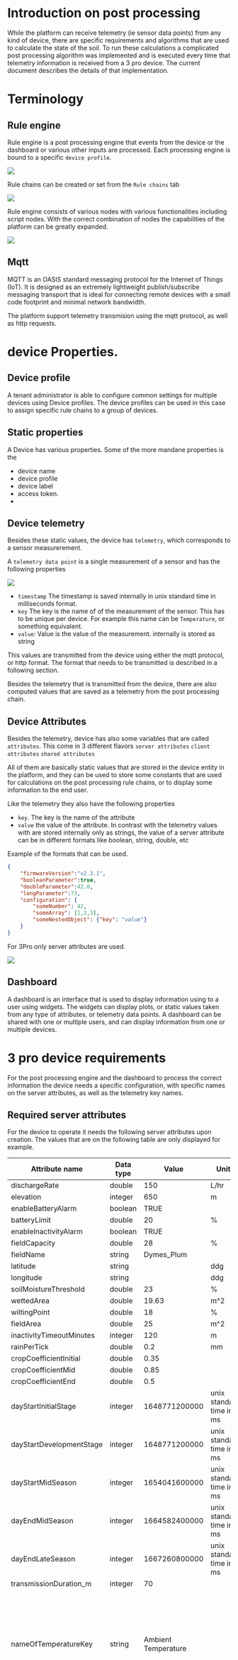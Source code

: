 <script type="text/javascript" 
  src="http://cdn.mathjax.org/mathjax/latest/MathJax.js?config=TeX-AMS-MML_HTMLorMML">
</script>
<script type="text/x-mathjax-config">
  MathJax.Hub.Config({ tex2jax: {inlineMath: [['$', '$']]}, messageStyle: "none" });
</script>

# Introduction on post processing

While the platform can receive telemetry (ie sensor data points) from any kind of device, there are specific requirements and algorithms that are used to calculate the state of the soil. 
To run these calculations a complicated post processing algorithm was implemented and is executed every time that telemetry information is received from a 3 pro device. 
The current document describes the details of that implementation. 

# Terminology

## Rule engine

Rule engine is a post processing engine that events from the device or the dashboard or various other inputs are processed. 
Each processing engine is bound to a specific `device profile`. 

![](Documentation/images/2022-07-26-16-25-11.png)

Rule chains can be created or set from the `Rule chains` tab

![](Documentation/images/2022-07-26-16-26-34.png)

Rule engine consists of various nodes with various functionalities including script nodes. 
With the correct combination of nodes the capabilities of the platform can be greatly expanded. 

![](Documentation/images/2022-07-26-16-43-15.png)

## Mqtt

MQTT is an OASIS standard messaging protocol for the Internet of Things (IoT). It is designed as an extremely lightweight publish/subscribe messaging transport that is ideal for connecting remote devices with a small code footprint and minimal network bandwidth. 

The platform support telemetry transmision using the mqtt protocol, as well as http requests. 



# device Properties. 

## Device profile

A tenant administrator is able to configure common settings for multiple devices using Device profiles. The device profiles can be used in this case to assign specific rule chains to a group of devices. 

## Static properties

A Device has various properties. 
Some of the more mandane properties is the 
* device name
* device profile
* device label
* access token.
* 
## Device telemetry 
Besides these static values, the device has `telemetry`, which corresponds to a sensor measurerement. 

A `telemetry data point` is a single measurement of a sensor and has the following properties

![](Documentation/images/2022-07-26-16-52-37.png)

* `timestamp` The timestamp is saved internally in unix standard time in milliseconds format. 
* `key` The key is the name of of the measurement of the sensor. This has to be unique per device. For example this name can be `Temperature`, or something equivalent. 
* `value`: Value is the value of the measurement. internally is stored as string

This values are transmitted from the device using either the mqtt protocol, or http format. The format that needs to be transmitted is described in a following section. 

Besides the telemetry that is transmitted from the device, there are also computed values that are saved as a telemetry from the post processing chain. 

## Device Attributes

Besides the telemetry, device has also some variables that are called `attributes`. 
This come in 3 different flavors
`server attributes`
`client attributes`
`shared attributes`


All of them are basically static values that are stored in the device entity in the platform, and they can be used to store some constants that are used for calculations on the post processing rule chains, or to display some information to the end user. 

Like the telemetry they also have the following properties
* `key`. The key is the name of the attribute
* `value` the value of the attribute. In contrast with the telemetry values with are stored internally only as strings, the value of a server attribute can be in different formats like boolean, string, double, etc

Example of the formats that can be used. 

```json
{
    "firmwareVersion":"v2.3.1", 
    "booleanParameter":true, 
    "doubleParameter":42.0, 
    "longParameter":73, 
    "configuration": {
        "someNumber": 42,
        "someArray": [1,2,3],
        "someNestedObject": {"key": "value"}
    }
}
```

For 3Pro only server attributes are used. 

![](Documentation/images/2022-07-26-16-58-17.png)


## Dashboard

A dashboard is an interface that is used to display information using to a user using widgets. The widgets can display plots, or static values taken from any type of attributes, or telemetry data points. 
A dashboard can be shared with one or multiple users, and can display information from one or multiple devices. 

# 3 pro device requirements

For the post processing engine and the dashboard to process the correct information the device needs a specific configuration, with specific names on the server attributes, as well as the telemetry key names. 

## Required server attributes

For the device to operate it needs the following server attributes upon creation. The values that are on the following table are only displayed for example. 


| Attribute   name         	| Data type 	| Value               	| Units                    	| Description                                                                                                              	|
|--------------------------	|-----------	|---------------------	|--------------------------	|--------------------------------------------------------------------------------------------------------------------------	|
|       dischargeRate      	|   double  	|         150         	|           L/hr           	|                                                                                                                          	|
|         elevation        	|  integer  	|         650         	|             m            	|                                                                                                                          	|
|    enableBatteryAlarm    	|  boolean  	|         TRUE        	|                          	|                                                                                                                          	|
|       batteryLimit       	|   double  	|          20         	|             %            	|                                                                                                                          	|
|   enableInactivityAlarm  	|  boolean  	|         TRUE        	|                          	|                                                                                                                          	|
|       fieldCapacity      	|   double  	|          28         	|             %            	|                                                                                                                          	|
|         fieldName        	|   string  	|      Dymes_Plum     	|                          	|                                                                                                                          	|
|         latitude         	|   string  	|                     	|            ddg           	|                                                                                                                          	|
|         longitude        	|   string  	|                     	|            ddg           	|                                                                                                                          	|
|   soilMoistureThreshold  	|   double  	|          23         	|             %            	|                                                                                                                          	|
|        wettedArea        	|   double  	|        19.63        	|            m^2           	|                                                                                                                          	|
|       wiltingPoint       	|   double  	|          18         	|             %            	|                                                                                                                          	|
|         fieldArea        	|   double  	|          25         	|            m^2           	|                                                                                                                          	|
| inactivityTimeoutMinutes 	|  integer  	|         120         	|             m            	|                                                                                                                          	|
|        rainPerTick       	|   double  	|         0.2         	|            mm            	|                                                                                                                          	|
|  cropCoefficientInitial  	|   double  	|         0.35        	|                          	|                                                                                                                          	|
|    cropCoefficientMid    	|   double  	|         0.85        	|                          	|                                                                                                                          	|
|    cropCoefficientEnd    	|   double  	|         0.5         	|                          	|                                                                                                                          	|
|   dayStartInitialStage   	|  integer  	|    1648771200000    	| unix standard time in ms 	|                                                                                                                          	|
| dayStartDevelopmentStage 	|  integer  	|    1648771200000    	| unix standard time in ms 	|                                                                                                                          	|
|     dayStartMidSeason    	|  integer  	|    1654041600000    	| unix standard time in ms 	|                                                                                                                          	|
|      dayEndMidSeason     	|  integer  	|    1664582400000    	| unix standard time in ms 	|                                                                                                                          	|
|     dayEndLateSeason     	|  integer  	|    1667260800000    	| unix standard time in ms 	|                                                                                                                          	|
|  transmissionDuration_m  	|  integer  	|          70         	|                          	|                                                                                                                          	|
|   nameOfTemperatureKey   	|   string  	| Ambient Temperature 	|                          	| This represents the name of the temperature key  that will be used on the calculation of the min  and max temperatures.  	|
| fieldConfiguration       	| JSON      	|                     	|                          	| A data structure that stores the name of the soil  moisture keys that will be used on the calculation  of the averages   	|


## Description of server attributes. 
* `dischargeRate`: Discharge of the irrigation supply system (one or more drippers or sprinklers) over the specified field area in L/h
* `elevation`: The elevation of the of the location of the device. Right now it is not used in any calculation. 
* `enableBatteryAlarm`: Boolean values that controls if the creation of alarms for low battery on the device will be active. 
* `batteryLimit`: The value that will act as a limit to trigger the `batteryAlarm`
* `enableInactivityAlarm`: Boolean value that control the creation of alarm for device inactivity. If `true` inactivity alarm will be triggered when the device doesn`t send any information in a time period larger than `inactivityTimeoutMinutes`
* `fieldCapacity`: Volumetric soil water content after 24-48 hour drainage of saturated soil (cm3_water/cm3_soil), expressed as percentage, e.g., 24
* `fieldName`: name of the field
* `latitude`: The latitude of the device location in decimal degrees(ddg)
* `longitude`: The longitude of the device location in decimal degrees(ddg)
* `soilMoistureThreshold`: The threshold that will be used to display warning message on the soil moisture. 
* `wettedArea`: The area wetted by the irrigation system (m2). This area should be smaller than the field area, unless the whole field is flooded. 
* `wiltingPoint`: ASK ADRIANA
* `fieldArea`: This is the field area (m2) used for the irrigation system discharge. It could be the area of the full field, of a terrace, or of a single tree. 
* `inactivityTimeoutMinutes`: is used with conjuction with `enableInactivityAlarm` to trigger an alarm. 
* `rainPerTick`: in case a device has water tipping bucket, this is used to calculate the actual value of the rain. 
* `cropCoefficientInitial`: Crop coefficient at the start of green up (trees) or between planting and 10% field cover (field crops). The crop coefficients are used for checking the irrigation water needs. 
* `cropCoefficientMid`: Crop coefficient for the full maturity stage, starting from near full canopy cover till the aging of the leafs (drying, yellowing).  
* `cropCoefficientEnd`: Crop coefficient at the end of the growing season when transpiration stops, such as leaf drop (trees) or harvest (field crops).
* `dayStartInitialStage`: For field crops from planting to 10% field cover, can be skipped for trees, so date is same as start development stage
* `dayStartDevelopmentStage`: For field crops at 10% cover, for trees at leaf out
* `dayStartMidSeason`:  Start of effective full cover (70-80%) or heading/flowering for field crops
* `dayEndMidSeason`: Start of crop maturity or leaf drying/coloring
* `dayEndLateSeason`: For field crops at harvest, for trees start of leaf drop, end of irrigation season
* `transmissionDuration_m`: the logger trasmits telemetry in a predetermined period. This value is used to determine that sensors have transmitted at that predetermined period. This is not related to the inactivity alarm, because the logger maybe active, with some of the critical sensors being faulty. 
* `nameOfTemperatureKey`: the name of the telemetry key that is used to calculate the min, max, and mean temperatures. 
* `fieldConfiguration` field configuration is a JSON structure that holds information about which telemetry keys are used for the calculation of the soil moisture properties. This is used because for the calculation, each sensor needs additional information that needs to be configured and to be used on the calculation, like the sensor depth. that way the sensor names can be used as variables. 

```json
{
    "fieldConfiguration": {
        "groupsArray": [
            {
                "Crop1": {
                    "species": "Dubium",
                    "irrigation": "100%",
                    "sensorArray": [
                        {
                            "name": "",
                            "meas": "Soil Vol Water Content 01",
                            "soil_thickness": "0.225",
                            "weight": "0.5"
                        },
                        {
                            "name": "",
                            "meas": "Soil Vol Water Content 02",
                            "soil_thickness": "0.20",
                            "weight": "0.5"
                        },
                        {
                            "name": "",
                            "meas": "Soil Vol Water Content 03",
                            "soil_thickness": "0.175",
                            "weight": "0.5"
                        },
                        {
                            "name": "",
                            "meas": "Soil Vol Water Content 04",
                            "soil_thickness": "0.25",
                            "weight": "0.5"
                        },
                        {
                            "name": "",
                            "meas": "Soil Vol Water Content 05",
                            "soil_thickness": "0.20",
                            "weight": "0.5"
                        },
                        {
                            "name": "",
                            "meas": "Soil Vol Water Content 06",
                            "soil_thickness": "0.175",
                            "weight": "0.5"
                        }
                    ]
                }
            }
        ]
    }
}
```
  

while the keys can be generated manually via the device page, the easiest way to add them, is to use a REST request with the following format. 

The displayed values are only used for example. 

```json
{
    "cropCoefficient": 0.5,
    "dischargeRate": 150.0,
    "elevation": 650,
    "enableBatteryAlarm": true,
    "batteryLimit": 20.0,
    "enableInactivityAlarm": true,
    "fieldCapacity": 28.0,
    "fieldName": "Dymes_Plum",
    "latitude": 34.911804,
    "longitude": 32.987321,
    "soilMoistureThreshold": 23.0,
    "wettedArea": 19.63,
    "wiltingPoint": 18.0,
    "fieldArea": 25.0,
    "inactivityTimeoutMinutes": 120,
    "rainPerTick":0.2,
    "cropCoefficientInitial":0.35,
    "cropCoefficientMid":0.85,
    "cropCoefficientEnd":0.5,
    "dayStartInitialStage": 1648771200000,
    "dayStartDevelopmentStage": 1648771200000,
    "dayStartMidSeason": 1654041600000,
    "dayEndMidSeason": 1664582400000,
    "dayEndLateSeason": 1667260800000,
    "transmissionDuration": 70,
    "nameOfTemperatureKey": "Ambient Temperature",
    "fieldConfiguration": {
        "groupsArray": [
            {
                "Crop1": {
                    "species": "Dubium",
                    "irrigation": "100%",
                    "sensorArray": [
                        {
                            "name": "",
                            "meas": "Soil Vol Water Content 01",
                            "soil_thickness": "0.225",
                            "weight": "0.5"
                        },
                        {
                            "name": "",
                            "meas": "Soil Vol Water Content 02",
                            "soil_thickness": "0.20",
                            "weight": "0.5"
                        },
                        {
                            "name": "",
                            "meas": "Soil Vol Water Content 03",
                            "soil_thickness": "0.175",
                            "weight": "0.5"
                        },
                        {
                            "name": "",
                            "meas": "Soil Vol Water Content 04",
                            "soil_thickness": "0.25",
                            "weight": "0.5"
                        },
                        {
                            "name": "",
                            "meas": "Soil Vol Water Content 05",
                            "soil_thickness": "0.20",
                            "weight": "0.5"
                        },
                        {
                            "name": "",
                            "meas": "Soil Vol Water Content 06",
                            "soil_thickness": "0.175",
                            "weight": "0.5"
                        }
                    ]
                }
            }
        ]
    }
}
```
## Auto generated server attributes and telemetry. 

Besides the attributes referenced above, during operation the rule chain will generate a series of additional server attributes, as well as a series of telemetry 

These keys are the following. 

* `wettedAreaFraction`: Calculated from $\frac{ wettedArea}{fieldArea}$
* `dayStartInitialStage_JDN`. Internal conversion from the dates that the user inputs to Day of the year format. 
* `dayStartDevelopmentStage_JDN`
* `dayStartMidSeason_JDN`
* `dayEndMidSeason_JDN`
* `dayEndLateSeason_JDN`
* `rootDepthSum_m`: The root depth summary. Calculated by the sensor information on the `fieldConfiguration`
* `latitude_rad`: Internal converted variable of the `latitude ddg`
* `solarDeclination_rad`: solar declination angle for the current day in rad
* `sunsetHourNumber_rad`: Hour Angle at Sunset in rad
* `extraterrestrialRadiation_MJm2day`: the radiation produced from the sun  at the top of the atmosphere in units $MJ m^{-2} day^{-1}$
* `memory`: internal value that is used to find the min and max temperature
* `julianDayNumber`: the current day of the year
* `lastSoilMoistureAverageTimestamp`: the timestamp in unix standard time milliseconds of the last time that the averaging of the soil moisture sensor is performed. The reason that this variable is needed is because in some loggers the data are transmitted one at a time. 
* `averageSoilMoistureAtPreviousDayChange`: variable that keeps the average soil moisture at the time of change of the previous day. This is used for various calculations in conjuction with the current value. 


### Configuring device

* TODO

## Telemetry Transmission formats

While thingsboard supports various transmission formats, with or without timestamps, because of the post processing which expects data in a specific format, only 3 formats are available to used. 

### Format A. 
Format 1 requires all the telemetry data to be packaged on a same json. The following example uses only 2 telemetry keys 'temperature' and 'humidity', but up to 200 telemetry keys can be used at the same time. 

Since the timestamp is not included on the package, the message will receive the timestamp from time that the server has. 

```JSON
{
    "temperature": 42.2, 
    "humidity": 70,
}
 ```

 ### Format B. 

same as format A, but in this case the timestamp is included on the message from the logger. 

```JSON
{
    "ts": 1527863043000,
    "values": {
        "temperature": 42.2,
        "humidity": 70
    }
}
```

### Format C

In situations where the logger cannot transmit all telemetry values at the same time,  
A series of telemetry messages can be transmitted as far as they have **the same timestamp**. The timestamp must be the same or else the rule chain will not be able to recognize that the soil moisture telemetry values belong in same group and thus, can be averaged together

```JSON
{
    "ts": 1527863043000,
    "values": {
        "humidity": 70
    }
}
```

```JSON
{
    "ts": 1527863043000,
    "values": {
        "temperature": 42.2,
    }
}
```


### Transmission example

Transmission example using Mqtt using format A, using `mosquitto` application
```bash
mosquitto_pub -d -q 1 -h "3PRO_URL" -p 8883 -t "v1/devices/me/telemetry" -u "DEVICE_ACCESS_TOKEN" -m "{"temperature":"40.21","latitude":"35.110492","longitude":"33.342518"}" --cafile "/mnt/c/1/STAR_sigintsolutions_com/AAACertificateServices.crt"
```

This will transmit telemetry data points for 'temperature', 'latitude', 'longitude'


## Setting the device to use the rule chain. 

TODO

# Mathematical calculations / Theory

## Constants
To perform the calculation there are some specific information that are known for the field. 

These are:

* `Latitude` as Location of station, in decimal degrees
* `Longitude` as Location of station, in decimal degrees
* `Field_capacity` Field capacity of soil
* `Wilting point` Wilting point of soil
* `Soil moisture threshold`: Soil moisture below which crop becomes stressed, should be displayed in graphs
* `Discharge rate`: Irrigation discharge rate over field area (1 tree or multiple trees)
* `Field area` Field area (Dymes: full terrace)
* `Wetted area`: Field area wetted by irrigation
* `Crop coefficient for initial stage`: Kc1
* `Crop coefficient for mid season`: Kc2
* `Crop coefficient at end season`: Kc3
* `Start initial stage` For field crops from planting to 10% field cover, can be skipped for trees, so date is same as start development stage     
* `Start development stage`: For field crops at 10% cover, for trees at leaf out
* `Start mid season`: Start of effective full cover (70-80%) or heading/flowering for field crops represented as day of the year number
* `End mid season`: Start of crop maturity or leaf drying/coloring, represented as day of the year number
* `End late season`: For field crops at harvest, for trees start of leaf drop, end of irrigation season. represented as day of the year number

There is also the series of sensors that are installed on the field. 
Each sensor has the following additional properties
* `Soil Thickness in m`, which represents the thickness of the soil layer that represents the sensor measurement (cm) 
* `Sensor weight (0 - 1)`

for example, on a field with 3 sensors on 3 different depths we would have the following properties

"name": "Sensor 1",
"soil_thickness": "0.225",
"weight": "0.5"

"name": "Sensor 2",
"soil_thickness": "0.20",
"weight": "0.5"

"name": "Sensor 3",
"soil_thickness": "0.20",
"weight": "0.5"

## Calculations

* **Latitude** is converted from decimal degrees to rad

$$ latitude_{rad} = \frac{\pi}{180} * latitude $$

* **Root zone depth** `RootDepth` is calculated by the summation of all the sensor properties
  
$$ RootDepth = \sum_{i = 1}^n (ST_i * W_i) $$

where:
  
  ST is the Soil thickness 

  W is the weight of the sensor.

* **Minimum temperature** `MinTemp` and **Maximum temperature** `MaxTemp` is the temperature minimum and maximum respectively in the field in 24 hours period

* **Mean Temperature** `TemperatureMean` is calculated as:

* Wetted Area Fraction `WettedAreaFraction` is calculated as 
  $$ WettedAreaFraction=\frac{WettedArea}{FieldArea} $$


* **Soil Moisture Average** `SoilMoistureAverage` is calculated using the following equation. 

$$ SoilMoistureAverage = \frac{\sum_{i = 1}^n (ST_i * W_i * SM_i)}{RootDepth}$$

* **Max Irrigation mm** `MaxIrrigation_mm` is calculated using the following equation

$$ MaxIrrigation_{mm} = 0.1 * (FieldCapacity - SoilMoistureAverage) * RootDepth * 100$$

* **Max Irrigation Hr** `MaxIrrigation_Hr`is calculated using the following equation
  
$$ MaxIrrigation_{hr} = MaxIrrigation_{mm} * \frac{FieldArea}{DischargeRate} $$

* **Max Irrigation Hr.Min** `MaxIrrigation_HrMin` Is calculated using the following equation. 

$$  MaxIrrigation_HrMin = MaxIrrigation_{hr} * \lfloor MaxIrrugation_{hr} \rfloor + (maxIrrigation_{hr} -  \lfloor MaxIrrugation_{hr} \rfloor) * \frac{60}{100})$$

* **Solar Declination** `SolarDeclination or δ` is calculated using the following equation
 $$ δ=−23.45° × \cos(\frac{360}{365} × ( d + 10 ))$$
where:  
* the `d` is the number of days since the start of the year (julian day number)
* The declination angle equals zero at the equinoxes (March 22 and September 22), positive during the summer in northern hemisphere and negative during winter in the northern hemisphere. 
The declination reaches a maximum angle on June 22 which is 23.45°  (the northern hemisphere summer solstice) and a minimum angle  
on December 21-22 which is of -23.45° (the northern hemisphere winter solstice). 
* In the above equation, the +10 is due to the fact that the winter solstice occurs before the start of the year.
* The equation also assumes the orbit of the sun to be a perfect circle and the fraction of 360/365 converts the number of days to the position in the orbit. 
* The apparent northward movement of the Sun during the northern spring,
 reaching the celestial equator during the March equinox. The declination reaches a maximum angle equal to the axial 
tilt of the Earth's axial tilt (23.44°) on the June solstice, then starts decreasing until  reaching its minimum (−23.44°) 
on the December solstice, where its value is equal to the negative of the axial tilt. Seasons are a direct product of this variation.

It is then converted to rad using
$$ SolarDeclination_{rad} = \frac{\pi}{180} * SolarDeclination $$

* **Sunset hour angle** is `SunsetHourAngle_rad` calculated using the following equation

$$ SunsetHourAngle_{rad} = \arccos(-\tan(latitude_{rad}) * \tan(solarDeclination_{rad})) $$

* Extraterrestial radiation `ExtRadiation` is calculated using the following equation. 

$$ ExtRadiation = (24 * \frac{60}{\pi}) * solarConstant * InverseRelativeDistanceEarthSun *\\
    ((SunsetHourAngle_{rad} * \sin(latitude_{rad}) * \sin(solarDeclination_{rad})) +
        (\cos(latitude_{rad}) * \\\cos(solarDeclination_{rad}) * \sin(SunsetHourAngle_{rad}))); $$

where:
 $$ SolarConstant = 0.082  MJM^{-2} min^{-1} $$
$$ InverseRelativeDistanceEarthSun = 1 + 0.033 * \cos\left( \frac{2 \pi}{365} * DayNumber\right) $$

* **Actual Crop Coefficient**, `kc` is calculated using the following equation
  
if DayNumber is less than `Start initial stage` or more than `End late season`, then the crop coefficient is assumed as zero because there is no growth of the crop.

When is between  `Start initial stage` and `Start development stage`, then `Kc1` is used. 
Between `Start development stage` and `Start mid season`, a linear interpolation is performed between `Kc1` and `Kc2`
When is between `Start mid season` and `End mid season`, then `Kc2` is used.
Finnaly when between `End mid season` and `End late season`, a linear interpolation is performed between `Kc2` and `Kc3`
  
* **reference evapotranspiration** `ETO_mm` is calculated using the following equation

$$ ETo_{mm} = 0.0023 * (TemperatureMean + 17.8) * 
             \sqrt{temperatureMax - temperatureMin} * 
             0.408 * ExtRadiation;$$
  
* **crop evapotranspiration** `ETc_mm` is calculated using the following equation. 
  $$ ETc_{mm}= Kc * ETo_{mm} $$

# Description of implementation. 

Since not all the values are available at a single time in the actual platform, there are various workarounds and tricks that were used to implement the above algorithm. The next section discusses details about this implementation so any potential developer can modify the chains in the future. 

## Explainations of nodes

### Switch node

`function Switch(msg, metadata, msgType): string[]`

JavaScript function computing an array of Link names to forward the incoming Message.

**Returns**:
Should return an array of string values presenting link names that the Rule Engine should use to further route the incoming Message.

**Example**
Forward all messages with temperature value greater than 30 to the 'High temperature' chain,
with temperature value lower than 20 to the 'Low temperature' chain and all other messages
to the 'Other' chain:
```js
if (msg.temperature > 30) 
{
    return ['High temperature'];
} else if (msg.temperature < 20) 
{
    return ['Low temperature'];
} else 
{
    return ['Other'];
}

```

![](Documentation/images/2022-07-28-12-55-20.png)

### script node

`function Filter(msg, metadata, msgType): boolean`

JavaScript function defines a boolean expression based on the incoming Message and Metadata.

**Returns**:
a boolean value. If true - routes Message to subsequent rule nodes that are related via True link, otherwise sends Message to rule nodes related via False link. Uses 'Failure' link in case of any failures to evaluate the expression.

**Example**
Forward all messages with temperature value greater than 20 to the True link and all other messages to the False link. Assumes that incoming messages always contain the 'temperature' field:
```js
return msg.temperature > 20;
```
![](Documentation/images/2022-07-28-12-57-18.png)

### Transform Script Node

`function Transform(msg, metadata, msgType): {msg: object, metadata: object, msgType: string}`

The JavaScript function to transform input Message payload, Metadata and/or Message type to the output message.

**Returns**:
Should return the object with the following structure:
```JSON
{ 
   msg?: {[key: string]: any},
   metadata?: {[key: string]: string},
   msgType?: string
}
```
All fields in resulting object are optional and will be taken from original message if not specified.

**Example**
Transform value of the 'temperature' field from °F to °C:
```js
msg.temperature = (msg.temperature - 32) * 5 / 9;
return {msg: msg};
```

## Implementation. 

![](Documentation/images/2022-07-27-14-22-31.png)

The rule chain consists of 5 different group of nodes that perform various operations. 

All the messages have 3 basic properties as they come into the rule chain. 
* `msg`. This is in a json format, and can contain telemetry data or other information depending the message format. 
* `msgType` The type of the message. For example when telemetry is incoming the message type will be `POST_TELEMETRY`, and when the attributes are updated from the user the message type will be `ATTRIBUTES_UPDATED`
* `metadata` various additional information that can be included on the message, like the timestamp and the device name. 


## Group 5, Input. 

Not a lot need to be set for this particular block. 
At the first level we have the input node, which takes all the messages that originate for a particular device. These messages can be telemetry that originates from the actual physical device, or it can be an attribute update that originates from the device dashboard and is triggered by the user. 
After the message has been received, there is a node that switches the message direction and which nodes will be triggered downstream, depending the message type.  

![](Documentation/images/image.png.png)

The most critical options in this situation is the `POST_TELEMETRY` and the `ATTRIBUTES_UPDATED`. 

When the message type is `POST_TELEMETRY` the message is guided in the save timeseries node

![](Documentation/images/2022-07-27-14-46-01.png)

The telemetry values are then stored in the database for the amount of time that it has been indicated on the node settings

![](Documentation/images/2022-07-27-14-48-14.png)

In this case it is 63072000 seconds which corresponds to 2 years of historical data. This means that 2 years after the record of a datapoint, that datapoint will get purged. 

## Group 1, Alarms

Group 1 is a collection of nodes which generates some alarms for the device, like alarm for device inactivity (ie, device is offline)

![](Documentation/images/2022-07-27-14-51-58.png)

### **originator attributes [1] node**
After the values are saved in the database, an `originator attributes` [1] node, fetches specific server attributes from the device. 

more specifically it fetches 
* `enableBatteryAlarm`
* `enableInactivityAlarm`
* `batteryLimit`
* `inactivityTimeoutMinutes`

from the server attributes that were described in the section mentioning the Required server attributes

![](Documentation/images/2022-07-27-14-54-57.png)

If the attributes are not present in the device, the node will report `failure`. 
In this case this should happen only if the device is misconfigured during initialization. 

These nodes are used thoughout the rule chain to pull various information when needed. and after they are pulled, they are stored on the `metadata` object. 

To give an example, all the messages that enter a node have a type `IN` and a type of `OUT` during the exit. 

in this case, on input the message had the following properties. 
 
```JSON
{
    "msg": {
        "Ambient Temperature": 25.9,
        "Atmospheric Pressure": 88,
        "Luminosity": 51.3,
        "Soil Temperature 01": 26,
        "Soil Temperature 02": 20.2,
        "Soil Temperature 03": 24.9,
        "Soil Temperature 04": 10.9,
        "Soil Temperature 05": 18,
        "Soil Temperature 06": 19.8,
        "Soil Vol Water Content 01": 20.2,
        "Soil Vol Water Content 02": 23.7,
        "Soil Vol Water Content 03": 36.6,
        "Soil Vol Water Content 04": 3.5,
        "Soil Vol Water Content 05": 18.5,
        "Soil Vol Water Content 06": 40.1
    },
    "metadata" : {
        "deviceName": "3 Pro Irrigation V4",
        "deviceType": "3 pro irrigation v4",
        "ts": "1658923046911"
    }
}
```

on output the server attributes has been pulled successfully from the database or the device properties,  and the message is modified accordingly. 

```JSON
{
    "msg": {
        "Ambient Temperature": 25.9,
        "Atmospheric Pressure": 88,
        "Luminosity": 51.3,
        "Soil Temperature 01": 26,
        "Soil Temperature 02": 20.2,
        "Soil Temperature 03": 24.9,
        "Soil Temperature 04": 10.9,
        "Soil Temperature 05": 18,
        "Soil Temperature 06": 19.8,
        "Soil Vol Water Content 01": 20.2,
        "Soil Vol Water Content 02": 23.7,
        "Soil Vol Water Content 03": 36.6,
        "Soil Vol Water Content 04": 3.5,
        "Soil Vol Water Content 05": 18.5,
        "Soil Vol Water Content 06": 40.1
    },
    "metadata" : {
        "deviceName": "3 Pro Irrigation V4",
        "deviceType": "3 pro irrigation v4",
        "ss_batteryLimit": "30",
        "ss_enableBatteryAlarm": "true",
        "ss_enableInactivityAlarm": "true",
        "ss_inactivityTimeoutMinutes": "120",
        "ts": "1658923046911"
    }
}
```

one thing to note, is the `ss_` suffix. This indicates that this was a server attribute, and they are stored that way automatically on the metadata. 

The in and out values can be examined by enabling the debug mode on each node. 

![](Documentation/images/2022-07-27-15-40-22.png)

Then on next transmission can be examined on the `events` tab

![](Documentation/images/2022-07-27-15-41-08.png)


### **script node [2]**

A script node has the ability to execute custom logical operations on the incoming data, and returns a true or false, which can be used to trigger other nodes downstream. 

Script node executers javascript code. 

![](Documentation/images/2022-07-27-15-39-35.png)

in this case the script node is connected via a success relation on the previous node [1] and runs a check to check if the battery is in a critical level. 

The script is the following. 

```js
function stringToBool(str)
{
    return (String(str).toLowerCase() == "true");
}


//alarm is stored as string "true". We need to parse it first. 
if (stringToBool(metadata.ss_enableBatteryAlarm))
{
    //if message doesn't have that key property then there is no comparison that can be done. 
    if (msg.hasOwnProperty('Battery Percentage')) 
    {
        if (parseFloat(msg['Battery Percentage']) <= parseFloat(metadata.ss_batteryLimit))
        {
            return true;
        }
    }
}
return false;
```

if the node returns `true` it means that an alarm has to be created. Nodes [4], [7], [8] finish the creation of the alarm as well as the email message that will be transmitted. 

### **script node [3]**

Similarly script node 3 will be triggered after the originator attribute [1] node, and will execute a script that will return `true` when the device is inactive for a period longer than the configured device timeout. 


```js
function stringToBool(str)
{
    return (String(str).toLowerCase() == "true");
}

if (stringToBool(metadata.ss_enableInactivityAlarm))
{   
    //one minute in ms is 60000. Date.now() as well as the rest of the timestamps are stored is unix standard time in milliseconds internally. 
    if ((Date.now() + (parseFloat(metadata.ss_inactivityTimeoutMinutes) *  60000)) > parseFloat(metadata.ss_lastActivityTime))
    {
        return true;
    }
}
return false;
```
if the node returns `true` it means that an alarm has to be created. Nodes [5], [6], [8], [9] finish the creation of the alarm as well as the email message that will be transmitted. 

## Group 2, Server attributes from dashboard configuration node. 

The second group is related to the update of the calculated server attributes. The update of the attributes must be executed when the device is initially configured, as well as when the user changes a relevant setting from the dashboard. The message types will be `POST_ATTRIBUTES` & `ATTRIBUTES_UPDATED` respectfully. In both situations the nodes in group 2 must be triggered, with some exception which would be explained later in this section. 

![](Documentation/images/2022-07-27-16-00-30.png)

This Group is also divided in 2 different groups. 

Subgroup 1, is triggered when the message is of type `POST_ATTRIBUTES`. This type of message will only happen on device configuration,  where all the server attributes for the device will be posted to the device using a helper application. 

In this case, this means that several of teh calculations that calculate the additional server attributes must be performed. 

### subgroup 1 description. 
#### Memory server attribute initialization. 

![](Documentation/images/2022-07-27-16-03-10.png)

An `originator attributes` node, is trying to fetch the `memory` attribute. Since the device is just initialized, this means that this server attribute is not available on the database, and the node will report `failure`. 

upon failure, it will trigger a node `tranformation script`, which will create that variable. 
The transformation script runs scripts in javascript language. 

![](Documentation/images/2022-07-27-16-07-57.png)

```js
var newMsg = {};

//change type to post attributes so that it can be stored as attribute downstream. 
var msgType = "POST_ATTRIBUTES_REQUEST";

//this will create the memory server attribute with the subproperties initialized to unreasonable values. 
//they will be overwritten with actual values at the first telemetry transmission. 
newMsg.memory = {
    "currentTemperatureMin": 100,
    "currentTemperatureMax": -100,
    "rainTicksSummary": 0,
};

return {msg: newMsg, metadata: metadata, msgType: msgType};
```

This will return a message like this. 
```JSON
{
    "msg": {
        "currentTemperatureMin": 100,
        "currentTemperatureMax": -100,
        "rainTicksSummary": 0,
    },
    "metadata" : {}
}
```

that message will be transfered to a `save attributes` node, and since the type of the message that was just created is of type `POST_ATTRIBUTES_REQUEST`, it will be stored as server attribute on that device. 

![](Documentation/images/2022-07-27-16-10-32.png)

#### julianDayNumber server attribute initialization. 

![](Documentation/images/2022-07-27-16-13-11.png)

An `originator attributes` node, is trying to fetch the `julianDayNumber` attribute. Since the device is just initialized, this means that this server attribute is not available on the database, and the node will report `failure`. 

upon failure, it will trigger a node `tranformation script`, which will create that variable. 

below is the code for that transformation script 
```js
var newMsg = {};

//if the previous node failed, that means that julian day number wasn't available, 
//ie, this is the first time that the device is ininialized. 

//helper functions
//returns true if the year is leap.
Date.prototype.isLeapYear = function ()
{
    var year = this.getFullYear();
    if ((year & 3) != 0) return false;
    return ((year % 100) != 0 || (year % 400) == 0);
};

// Get Day of Year
Date.prototype.getDOY = function ()
{
    //array that holds the day count on each month
    var dayCount = [0, 31, 59, 90, 120, 151, 181, 212, 243, 273, 304, 334];
    var mn = this.getMonth();
    var dn = this.getDate();
    var dayOfYear = dayCount[mn] + dn;
    //increase by one if the year is leap. 
    if (mn > 1 && this.isLeapYear()) 
    {
        dayOfYear++;
    }
    return dayOfYear;
};

function DegToRad(degrees)
{
    return degrees * (Math.PI / 180.0);
}

var currentDate = new Date();
newMsg.julianDayNumber = currentDate.getDOY();

//change type to post attributes
var msgType = "POST_ATTRIBUTES_REQUEST";

return {msg: newMsg, metadata: metadata, msgType: msgType};
```

#### lastSoilMoistureAverageTimestamp server attribute initialization. 

An `originator attributes` node, is trying to fetch the `lastSoilMoistureAverageTimestamp` attribute. Since the device is just initialized, this means that this server attribute is not available on the database, and the node will report `failure`. which will trigger the execution of another script node. 

![](Documentation/images/2022-07-27-16-18-45.png)

```js
var newMsg = {};

//change type to post attributes
var msgType = "POST_ATTRIBUTES_REQUEST";

newMsg.lastSoilMoistureAverageTimestamp = 0;
return {msg: newMsg, metadata: metadata, msgType: msgType};
```

#### averageSoilMoistureAtPreviousDayChange server attribute initialization. 

An `originator attributes` node, is trying to fetch the `averageSoilMoistureAtPreviousDayChange` attribute. Since the device is just initialized, this means that this server attribute is not available on the database, and the node will report `failure`. which will trigger the execution of another script node. 

```Js
var newMsg = {};

//change type to post attributes
var msgType = "POST_ATTRIBUTES_REQUEST";

newMsg.averageSoilMoistureAtPreviousDayChange = 0;
return {msg: newMsg, metadata: metadata, msgType: msgType};
```

### subgroup 2 description.

Subgroup 2 is also triggered upon the first initialization of the device; it calculates the constant server attributes which depend on the configurable server attributes. 

Besides that first initialization though, the same calculations have to be performed upon when the user changes these values in the dashboard. 

#### calculating wetted area fraction. 

![](Documentation/images/2022-07-27-16-27-46.png)

Calculating wetted area fraction requires the server property `fieldArea` or `wettedArea`. So the chain starts by checking if the `ATTRIBUTES_UPDATED` message has a change on these 2 properties. 

The chain starts with a script node with the following code. 

```js
if (msg.hasOwnProperty('fieldArea') || msg.hasOwnProperty('wettedArea'))
{
    return true;
}
return false;
```

On `true` it will trigger an originator node which will pull both of these field from the server, and will place them on the `metadata`. The reason why the values are pulled from the database instead of using them directly from the message is because if the user updated these properties, the message contains one or the other, not both of them. 
One other note is that since the event is `ATTRIBUTES_UPDATED`, the values have already been updated on the server at that point. (so the values that will be pulled by the originator attributes node are already up to date. )

the `originator attributes` node triggers a `transformation script` node on success with the following code. 


```js
//requires the field configuration data as well as
//ss_fieldCapacity
//ss_wettedArea
//ss_soilMoistureThresshold
//ss_dischargeRate
var newMsg = {};

//---calculate wet area fraction
newMsg.wettedAreaFraction = parseFloat(metadata.ss_wettedArea) / parseFloat(metadata.ss_fieldArea);
newMsg.wettedAreaFraction = parseFloat(newMsg.wettedAreaFraction.toFixed(3));

//change type to post attributes
var msgType = "POST_ATTRIBUTES_REQUEST";
return {msg: newMsg, metadata: metadata, msgType: msgType};
```
this creates or updates the server attribute `wettedAreaFraction`

#### calculating critical dates. 

![](Documentation/images/2022-07-27-16-35-36.png)

To avoid any issues of parsing dates, or making the user do calculations, the critical dates that correspond to the beggining of the crops, are stored internally as unix standard time in ms, and they are selected by the user using standard DateTimeSelectors widget. 

![](Documentation/images/2022-07-27-16-37-36.png)

This means that every time that any of these values change by the user, they have to be converted to `Number of day of the year` format

This is accomplished by a `script` node with the following code. 

```js
if (msg.hasOwnProperty('dayStartInitialStage') || 
    msg.hasOwnProperty('dayStartDevelopmentStage') || 
    msg.hasOwnProperty('dayStartMidSeason') || 
    msg.hasOwnProperty('dayEndMidSeason') || 
    msg.hasOwnProperty('dayEndLateSeason'))
{
    return true;
}
return false;
```

this return `true` when a relevant property is updated. 

This will trigger an `originator attributes` node which will pull all 5 server attributes. 

which in turn, will trigger another `transformation script` node with the following code. 


```js
var newMsg = {};

//---calculate the dates as Julian date numbers

//calculate the julian dates for the important dates
var tempDate = new Date(parseInt(metadata.ss_dayStartInitialStage));
newMsg.dayStartInitialStage_JDN = tempDate.getDOY();

tempDate = new Date(parseInt(metadata.ss_dayStartDevelopmentStage));
newMsg.dayStartDevelopmentStage_JDN = tempDate.getDOY();

tempDate = new Date(parseInt(metadata.ss_dayStartMidSeason));
newMsg.dayStartMidSeason_JDN = tempDate.getDOY();

tempDate = new Date(parseInt(metadata.ss_dayEndMidSeason));
newMsg.dayEndMidSeason_JDN = tempDate.getDOY();

tempDate = new Date(parseInt(metadata.ss_dayEndLateSeason));
newMsg.dayEndLateSeason_JDN = tempDate.getDOY();

//change type to post attributes
var msgType = "POST_ATTRIBUTES_REQUEST";

return {msg: newMsg, metadata: metadata, msgType: msgType};
```

which will update (or create) the following properties. 
* dayStartInitialStage_JDN
* dayStartDevelopmentStage_JDN
* dayStartMidSeason_JDN
* dayEndMidSeason_JDN 
* dayEndLateSeason_JDN


#### calculating root zone depth. 

![](Documentation/images/2022-07-27-16-42-31.png)

To calculate the root zone depth, all the information about the soil moisture sensor on the field are needed. 

A `script` node checks if the update is related to the `fieldConfiguration` which contains the sensor information. 

```js
if (msg.hasOwnProperty('fieldConfiguration'))
{
    return true;
}
return false;
```

on `true` an `originator attributes` node is fetching the `fieldConfiguration` server attribute from the database. 

on `success`, a `transformation script` is triggered which loops though all the sensor properties and calculates the rootZoneDepth. 

```js
var newMsg = {};

//change type to post attributes
var msgType = "POST_ATTRIBUTES_REQUEST";

var fieldConfiguration = JSON.parse(metadata.ss_fieldConfiguration);

var index = 0;
var name = Object.keys(fieldConfiguration.groupsArray[index]);
var fieldConfiguration = JSON.parse(metadata.ss_fieldConfiguration);
var numberOfSensors = Object.keys(fieldConfiguration.groupsArray[index][name].sensorArray).length;
var rootDepthSum_m = 0;

for (var sensorIndex = 0; sensorIndex < numberOfSensors; sensorIndex++) 
{
    var sensor = fieldConfiguration.groupsArray[index][name].sensorArray[sensorIndex];
    rootDepthSum_m += sensor.soil_thickness * sensor.weight;
}

newMsg.rootDepthSum_m = rootDepthSum_m;

return {msg: newMsg, metadata: metadata, msgType: msgType};
```

This creates or updates the `rootDepthSum_m` server attribute. 

#### calculating solar properties. 

The solar properties are dependent on the location of the field. More specifically they are dependend on the latitude of the sensors. 

a `script` checks that an update has been performed on the `latitude` server attribute 


```js
if (msg.hasOwnProperty('latitude'))
{
    return true;
}
return false;
```

on `true` an `originator attributes` node fetches the `julianDayNumber` as well as the `latitude` from the database. 

on `success` a `transformation script` node is triggered with teh following code. 


```js
function DegToRad(degrees)
{
    return degrees * (Math.PI / 180.0);
}

var newMsg = {};


//also calculate the solar declination and some other things
//---calculate solar properties
//The following equation can be used to calculate the declination angle: δ=−23.45°×cos(360/365×(d+10)) 
// where  the d is the number of days since the start of the year (ie julian day number) The declination angle equals zero at the equinoxes 
//(March 22 and September 22), positive during the summer in northern hemisphere and negative during winter in the northern hemisphere. 
//The declination reaches a maximum angle on June 22 which is 23.45°  (the northern hemisphere summer solstice) and a minimum angle  
//on December 21-22 which is of -23.45° (the northern hemisphere winter solstice). 
//In the above equation, the +10 is due to the fact that the winter solstice occurs before the start of the year.
// The equation also assumes the orbit of the sun to be a perfect circle and the fraction of 360/365 
//converts the number of days to the position in the orbit. The apparent northward movement of the Sun during the northern spring,
// reaching the celestial equator during the March equinox. The declination reaches a maximum angle equal to the axial 
//tilt of the Earth's axial tilt (23.44°) on the June solstice, then starts decreasing until  reaching its minimum (−23.44°) 
//on the December solstice, where its value is equal to the negative of the axial tilt. Seasons are a direct product of this variation.

//---calculate latitude in rad
var latitude_rad = DegToRad(parseFloat(metadata.ss_latitude));

var solarDeclination_rad = DegToRad(-23.45) * Math.cos(DegToRad(360.0 / 365.0 * (parseInt(metadata.ss_julianDayNumber) + 10)));
var sunsetHourNumber_rad = Math.acos(-Math.tan(latitude_rad) * Math.tan(solarDeclination_rad));

var solarConstant_MJM2min = 0.082;
var inverseRelativeDistanceEarthSun = 1 + 0.033 * Math.cos(((2 * Math.PI) / 365) * parseInt(metadata.ss_julianDayNumber));

var extraterrestrialRadiation_MJm2day = (24 * 60 / Math.PI) * solarConstant_MJM2min * inverseRelativeDistanceEarthSun *
    ((sunsetHourNumber_rad * Math.sin(latitude_rad) * Math.sin(solarDeclination_rad)) +
        (Math.cos(latitude_rad) * Math.cos(solarDeclination_rad) * Math.sin(sunsetHourNumber_rad)));

//add them on message        
newMsg.latitude_rad = parseFloat(latitude_rad.toFixed(4));
newMsg.solarDeclination_rad = parseFloat(solarDeclination_rad.toFixed(4));
newMsg.sunsetHourNumber_rad = parseFloat(sunsetHourNumber_rad.toFixed(4));
newMsg.extraterrestrialRadiation_MJm2day = parseFloat(extraterrestrialRadiation_MJm2day.toFixed(4));

//change type to post attributes
var msgType = "POST_ATTRIBUTES_REQUEST";

return {msg: newMsg, metadata: metadata, msgType: msgType};
```

This will create or update the following server attributes. 

* `latitude_rad`
* `solarDeclination_rad`
* `sunsetHourNumber_rad`
* `extraterrestrialRadiation_MJm2day`

## Group 3, Soil average calculation

Group 3 is related to the calculation  of the averaging of the soil moisture sensors. 


![](Documentation/images/2022-07-28-11-44-18.png)

The calculation starts with a `originator attributes` node that executes every time that a value is saved on the database and fetches the sensor attribute `fieldConfiguration`
This cannot be avoided because the rule chain needs to find the name of the keys that will be used to trigger the rest of the calculation.  

![](Documentation/images/2022-07-28-11-49-30.png)

After the `fieldConfiguration` is pulled, the metadata has the following information

```JSON
{
    "deviceName": "3 Pro Irrigation V4",
    "deviceType": "3 pro irrigation v4",
    "ss_fieldConfiguration": "{\"groupsArray\":[{\"Crop1\":{\"species\":\"Dubium\",\"irrigation\":\"100%\",\"sensorArray\":[{\"name\":\"\",\"meas\":\"Soil Vol Water Content 01\",\"soil_thickness\":\"0.225\",\"weight\":\"0.5\"},{\"name\":\"\",\"meas\":\"Soil Vol Water Content 02\",\"soil_thickness\":\"0.20\",\"weight\":\"0.5\"},{\"name\":\"\",\"meas\":\"Soil Vol Water Content 03\",\"soil_thickness\":\"0.175\",\"weight\":\"0.5\"},{\"name\":\"\",\"meas\":\"Soil Vol Water Content 04\",\"soil_thickness\":\"0.25\",\"weight\":\"0.5\"},{\"name\":\"\",\"meas\":\"Soil Vol Water Content 05\",\"soil_thickness\":\"0.20\",\"weight\":\"0.5\"},{\"name\":\"\",\"meas\":\"Soil Vol Water Content 06\",\"soil_thickness\":\"0.175\",\"weight\":\"0.5\"}]}}]}",
    "ts": "1658923046911"
}
```

![](Documentation/images/2022-07-28-11-52-29.png)

On success relation, a `script` node is triggered with the following code. 



```js
//fetch the name of the sensors
var fieldConfiguration = JSON.parse(metadata.ss_fieldConfiguration);

//this works only for the first crop right now
var index = 0;

//get the name of the root object. it will be used to select the sensor array
var name = Object.keys(fieldConfiguration.groupsArray[index]);

//get number of sensors on that group.
var numberOfSensors = Object.keys(fieldConfiguration.groupsArray[index][name].sensorArray).length;

//first lets check if the keys are available
for (var sensorIndex = 0; sensorIndex < numberOfSensors; sensorIndex++) 
{
    var sensor = fieldConfiguration.groupsArray[index][name].sensorArray[sensorIndex];
    //check if the sensor key exists on the message
    //if the message has the sensor key, we can do more post processing downstream.
    if (msg.hasOwnProperty(sensor.meas))
    {
        return true;
    }
}
return false;

```

This scripts returns `true`, only if the message telemetry contains one of the keys that are related to the calculation of the soil moisture average
since there is a possibility that the messages will be received one at a time, and the logger will have an unknown number of messages, its better to only do the rest of the post processing if the message that came has the relevant telemetry. In any other way the postprocessing would have to trigger the same number of times as the number of telemetry messaged that will come on each transmission cycle from the logger. 

on `true` a `switch` node is triggered. The switch with the following script:

```js
function nextRelation(metadata, msg) 
{
        
    //fetch the name of the sensors
    var fieldConfiguration = JSON.parse(metadata.ss_fieldConfiguration);
    
    //this works only for the first crop right now
    var index = 0;
    
    //get the name of the root object. it will be used to select the sensor array
    var name = Object.keys(fieldConfiguration.groupsArray[index]);
    
    //get number of sensors on that group.
    var numberOfSensors = Object.keys(fieldConfiguration.groupsArray[index][name].sensorArray).length;
    return switchResult (numberOfSensors);
}

function switchResult(value)
{
    switch(value) 
    {
      case 1:
            return ['one'];
      case 2:
            return ['two'];
      case 3:
            return ['three'];
      case 4:
            return ['four'];
      case 5:
            return ['five'];
      case 6:
            return ['six'];
      case 7:
            return ['seven'];
      case 8:
            return ['eight'];
      case 9:
            return ['nine'];
      case 10:
            return ['ten'];
      case 11:
            return ['eleven'];
      case 12:
            return ['twelve'];
      default:
        return ['error'];
    }
}

return nextRelation(metadata, msg);
```

This script counts how many soil moisture sensors are in the field configuration and forwards the message to a relevant `originator attribute` node. 

![](Documentation/images/2022-07-28-13-04-05.png)

The reason is that `originator attribute` node needs to fetch the relevant telemetry for the database. 

For example, the `fieldConfiguration` that is used on this example, is using 6 different sensors with names of `Soil Vol Water Content ##` with numbers from '01' to '06'

At this point a high level explaination of why this is needed. 
When a logger sends all the telemetry keys on the same package, then averaging is straightfoward because the calculation is able to be performed directly on the values that are on the incoming message.
In case the logger transmits the messages one at the time. (which can happen if the logger doesn't have support for nesting of telemetry, or if any historical data are transmitted).
The problem is that it is not possible to know that all the telemetry keys of the same group. 
So every time that a new message with the `Soil Vol Water Content ##` key is received, all the latest messages of the group are pulled from the database, and they are checked that they have the same timestamp on later nodes before proceeding. 

Similarly, since the keys has to be pulled from the database individually, and the `originator attributes` node will report `failure` if the keys are not available, this means that depending the number of soil moisture sensors, different originator nodes must handle the pulling of the database. 

Hense, if the number of sensors in the group is `six`, the `originator attributes` node with relation `six` will be pulled, and that node will pull the 6 latest relevant telemetry-timeseries keys from the database. 
Note the use of the `Fetch latest telemetry with timestamp` checkbox. 

![](Documentation/images/2022-07-28-13-42-52.png)

`Soil Vol Water Content XX`

As well as a number of `server attributes` that will be used for the calculations downstream. 
* `transmissionDuration_m`
* `rootDepthSum_m`
* `lastSoilMoistureAverageTimestamp`
* `fieldCapacity`
* `wettedArea`
* `dischargeRate`
* `soilMoistureThreshold`
* `wettedAreaFraction`
* `fieldArea`

After `originator attributes` node reports success, the output will have the following form
```json
{
    "msg":{
        "Soil Temperature 01": 26, //or whatever key was received
    },
    "metadata":{
        "Soil Vol Water Content 01": "{\"ts\":1658923046911,\"value\":20.2}",
        "Soil Vol Water Content 02": "{\"ts\":1658923046911,\"value\":23.7}",
        "Soil Vol Water Content 03": "{\"ts\":1658923046911,\"value\":36.6}",
        "Soil Vol Water Content 04": "{\"ts\":1658923046911,\"value\":3.5}",
        "Soil Vol Water Content 05": "{\"ts\":1658923046911,\"value\":18.5}",
        "Soil Vol Water Content 06": "{\"ts\":1658923046911,\"value\":40.1}",
        "deviceName": "3 Pro Irrigation V4",
        "deviceType": "3 pro irrigation v4",
        "ss_dischargeRate": "1920",
        "ss_fieldArea": "110",
        "ss_fieldCapacity": "28.0",
        "ss_fieldConfiguration": "{\"groupsArray\":[{\"Crop1\":{\"species\":\"Dubium\",\"irrigation\":\"100%\",\"sensorArray\":[{\"name\":\"\",\"meas\":\"Soil Vol Water Content 01\",\"soil_thickness\":\"0.225\",\"weight\":\"0.5\"},{\"name\":\"\",\"meas\":\"Soil Vol Water Content 02\",\"soil_thickness\":\"0.20\",\"weight\":\"0.5\"},{\"name\":\"\",\"meas\":\"Soil Vol Water Content 03\",\"soil_thickness\":\"0.175\",\"weight\":\"0.5\"},{\"name\":\"\",\"meas\":\"Soil Vol Water Content 04\",\"soil_thickness\":\"0.25\",\"weight\":\"0.5\"},{\"name\":\"\",\"meas\":\"Soil Vol Water Content 05\",\"soil_thickness\":\"0.20\",\"weight\":\"0.5\"},{\"name\":\"\",\"meas\":\"Soil Vol Water Content 06\",\"soil_thickness\":\"0.175\",\"weight\":\"0.5\"}]}}]}",
        "ss_lastSoilMoistureAverageTimestamp": "0",
        "ss_rootDepthSum_m": "0.6125",
        "ss_soilMoistureThreshold": "21",
        "ss_transmissionDuration_m": "70",
        "ss_wettedArea": "39",
        "ss_wettedAreaFraction": "0.355",
        "ts": "1658923046911"
    }
}
```

Note that the timeseries that were pulled from the database dont include any prefix, and that the timestamp is included because of the checkbox on the settings of the `originator attribute` node. 

![](Documentation/images/2022-07-28-14-04-11.png)

Downstream a `switch` node is executed with the following code

```js
function nextRelation(metadata, msg) 
{
    var fieldConfiguration = JSON.parse(metadata.ss_fieldConfiguration);
    var minutesOffset = 5;
    var transmissionDurationLimit_ms = (parseFloat(metadata.ss_transmissionDuration_m) + minutesOffset) * 60000;
    var lastSoilMoistureAverageTimestamp_s = Math.round(parseInt(metadata.ss_lastSoilMoistureAverageTimestamp) / 1000);
    
    //this works only for the first crop right now
    var index = 0;
    
    //get the name of the root object. it will be used to select the sensor array
    var name = Object.keys(fieldConfiguration.groupsArray[index]);
    
    
    //get number of sensors on that group.
    var numberOfSensors = Object.keys(fieldConfiguration.groupsArray[index][name].sensorArray).length;
    
    var timestamp = 0;
    //first lets check if the keys are available
    for (var sensorIndex = 0; sensorIndex < numberOfSensors; sensorIndex++) 
    {
        var sensor = fieldConfiguration.groupsArray[index][name].sensorArray[sensorIndex];
        //check if the sensor key exists on the metadata.
        //It should be there 100% since we have success status on the previous node as a requirement to execute this node,
        //but better be extra safe
        if (!metadata.hasOwnProperty(sensor.meas))
        {
            return ['doesnt exist']
        }
    
        //from the first sensor onward start checking the timestamp by comparing it with the previous sensor. 
        if (sensorIndex >= 1)
        {
            //the name of the sensor exists at the metadata at this point 100% so fetch it
            
            //var sensorA = JSON.parse("{\"ts\":1654681764417,\"value\":22.3}"); 
            var sensorA = JSON.parse(metadata[sensor.meas]);
    
            //also fetch the previous sensor for comparison. 
            var sensorTemp = fieldConfiguration.groupsArray[index][name].sensorArray[sensorIndex - 1];
            var sensorB = JSON.parse(metadata[sensorTemp.meas]);
            var timestampA = Math.round(parseInt(sensorA.ts) / 1000); //avoid an ms comparison. convert them to seconds using int division.
            var timestampB = Math.round(parseInt(sensorB.ts) / 1000);
            if (timestampA !== timestampB)
            {
                return ['different timestamps']
            }
            //save the timestamp so we can use it out of the loop.
            timestamp = timestampA;
        }
    }
    //if we reached that point, all the sensors have the same timestamp, so
    //check that the timestamp is recent enough
    var currentDate = new Date()
    var currentTimeDifference = currentDate.getTime() - (timestamp * 1000);
    if (currentTimeDifference >= transmissionDurationLimit_ms)
    {
        return ['sensor timeout'];
    }
    
    //finaly check that this average hasn't been already stored
    //if the timestamp is the same (or less) than the last time that the average has been stored
    //it means that the value has already been stored, so return false
    if (timestamp <= lastSoilMoistureAverageTimestamp_s)
    {
        return ['already performed'];
    }

    return ['OK'];
}

return nextRelation(metadata, msg);
```

this function will return `OK` only if 3 things are true
* A. The Soil Moisture keys have all the same timestamp.
* B. The timestamp is different than the last time that the average is performed. 
* C. The timestamp of the telemetry happened in the last configured period. 

A is because, to have a meaningfull calculation you need all the measurements at the same time. 
B, is because without this check, on this example that uses 6 different sensors, the average would have been computed 6 different times
C. If the timestamp is older than current time - `transmissionDurationLimit`, then the sensors have an issue and an alarm must be triggered.

![](Documentation/images/2022-07-28-14-05-04.png)

The alarm will be triggered using a `sensor timeout` relation on the exit of that node. 
On `OK` relation a `transformation script` node will be executed which will calculate the soil average as well as additional attributes

The script has the following code
```js
//requires the field configuration data as well as
//ss_fieldCapacity
//ss_wettedArea
//ss_soilMoistureThresshold
//ss_dischargeRate
var m_to_cm = 100;

var fieldConfiguration = JSON.parse(metadata.ss_fieldConfiguration);
var rootzoneDepth_cm = parseFloat(metadata.ss_rootDepthSum_m) * m_to_cm;
var latestSoilMoistureTimestamp = 0;

var newMsg = {};


var cropsNumber = Object.keys(fieldConfiguration.groupsArray).length;
//only one group right now
var index = 0;

var averageSoilMoisture = 0;  //will store the multiplication of the thickness of the soil 
var averageSoilMoistureSummary = 0; //will store the sum of the averageSoilMoisture

//get the name of the root object. it will be used to select the sensor array
var name = Object.keys(fieldConfiguration.groupsArray[index]);

//get number of sensors on that group.
var numberOfSensors = Object.keys(fieldConfiguration.groupsArray[index][name].sensorArray).length;


//loop to calculate the averages
for (var sensorIndex = 0; sensorIndex < numberOfSensors; sensorIndex++) 
{
    var sensor = fieldConfiguration.groupsArray[index][name].sensorArray[sensorIndex];
    //get the name of the measurement. it should correspond with the name of the measurement from the logger. 
    var measurementName = sensor.meas;
    
    //no need to check that the property exists, since this is guarranted from the previous node. 
    var sensorSoilThickness = parseFloat(sensor.soil_thickness) * m_to_cm * parseFloat(sensor.weight);
    
    //this will pull the "SoilMoisture01": "{\"ts\":1654681764417,\"value\":22.3}" format
    var curSensorFromMetadata = JSON.parse(metadata[measurementName]); 

    averageSoilMoisture += sensorSoilThickness * parseFloat(curSensorFromMetadata.value)
    
    //store also the timestamp
    latestSoilMoistureTimestamp = parseInt(curSensorFromMetadata.ts);
}

//summarise the total of all the measurements of each sensors in this group. 
averageSoilMoistureSummary += averageSoilMoisture;

//and calculate the summary dividing by the total thickness. 
var averageSM = averageSoilMoistureSummary / rootzoneDepth_cm;

//finaly generate the new entry

newMsg[name + "_AverageSoilMoisture"] = parseFloat(averageSM.toFixed(3));
//-----------process 3

var maxIrrigation_mm = 0;

var temp = 0.1 * (parseFloat(metadata.ss_fieldCapacity) - averageSM) * rootzoneDepth_cm;
if (temp < 0)
{
    maxIrrigation_mm = 0;
}
else
{
    maxIrrigation_mm = temp * (parseFloat(metadata.ss_wettedAreaFraction));
}

var maxIrrigation_hr = maxIrrigation_mm * parseFloat(metadata.ss_fieldArea) / parseFloat(metadata.ss_dischargeRate);
var roundMaxIrrugation_hr = Math.floor(maxIrrigation_hr);
newMsg.roundMaxIrrugation_hr = roundMaxIrrugation_hr;
var maxIrrigation_hrmin = roundMaxIrrugation_hr + (maxIrrigation_hr - roundMaxIrrugation_hr) * (60.0 / 100.0);
var irrigationRequired = averageSM <= parseFloat(metadata.ss_soilMoistureThreshold);

newMsg[name + "_maxIrrigation_mm"] = parseFloat(maxIrrigation_mm.toFixed(3));
newMsg[name + "_maxIrrigation_hr"] = parseFloat(maxIrrigation_hr.toFixed(3));
newMsg[name + "_maxIrrigation_hrmin"] = parseFloat(maxIrrigation_hrmin.toFixed(3));
newMsg[name + "_irrigationRequired"] = irrigationRequired;

//also store the timestamp 
newMsg.latestSoilMoistureTimestamp = latestSoilMoistureTimestamp;


return {msg: newMsg, metadata: metadata, msgType: msgType};

return {msg: newMsg, metadata: metadata, msgType: msgType};
```
The above script calculates andp places it on the message. 
* `Crop1_AverageSoilMoisture`
* `Crop1_maxIrrigation_mm`
* `Crop1_maxIrrigation_hr`
* `Crop1_maxIrrigation_hrmin`
* `Crop1_irrigationRequired`
* `latestSoilMoistureTimestamp`

The resulting message output on node `success` is:
```json
{
    "msg":{
        "Crop1_AverageSoilMoisture": 22.271,
        "Crop1_maxIrrigation_mm": 12.456,
        "Crop1_maxIrrigation_hr": 0.714,
        "Crop1_maxIrrigation_hrmin": 0.428,
        "Crop1_irrigationRequired": false,
        "latestSoilMoistureTimestamp": 1658923046911
    },
    "metadata":{
        "Soil Vol Water Content 01": "{\"ts\":1658923046911,\"value\":20.2}",
        "Soil Vol Water Content 02": "{\"ts\":1658923046911,\"value\":23.7}",
        "Soil Vol Water Content 03": "{\"ts\":1658923046911,\"value\":36.6}",
        "Soil Vol Water Content 04": "{\"ts\":1658923046911,\"value\":3.5}",
        "Soil Vol Water Content 05": "{\"ts\":1658923046911,\"value\":18.5}",
        "Soil Vol Water Content 06": "{\"ts\":1658923046911,\"value\":40.1}",
        "deviceName": "3 Pro Irrigation V4",
        "deviceType": "3 pro irrigation v4",
        "ss_dischargeRate": "1920",
        "ss_fieldArea": "110",
        "ss_fieldCapacity": "28.0",
        "ss_fieldConfiguration": "{\"groupsArray\":[{\"Crop1\":{\"species\":\"Dubium\",\"irrigation\":\"100%\",\"sensorArray\":[{\"name\":\"\",\"meas\":\"Soil Vol Water Content 01\",\"soil_thickness\":\"0.225\",\"weight\":\"0.5\"},{\"name\":\"\",\"meas\":\"Soil Vol Water Content 02\",\"soil_thickness\":\"0.20\",\"weight\":\"0.5\"},{\"name\":\"\",\"meas\":\"Soil Vol Water Content 03\",\"soil_thickness\":\"0.175\",\"weight\":\"0.5\"},{\"name\":\"\",\"meas\":\"Soil Vol Water Content 04\",\"soil_thickness\":\"0.25\",\"weight\":\"0.5\"},{\"name\":\"\",\"meas\":\"Soil Vol Water Content 05\",\"soil_thickness\":\"0.20\",\"weight\":\"0.5\"},{\"name\":\"\",\"meas\":\"Soil Vol Water Content 06\",\"soil_thickness\":\"0.175\",\"weight\":\"0.5\"}]}}]}",
        "ss_lastSoilMoistureAverageTimestamp": "0",
        "ss_rootDepthSum_m": "0.6125",
        "ss_soilMoistureThreshold": "21",
        "ss_transmissionDuration_m": "70",
        "ss_wettedArea": "39",
        "ss_wettedAreaFraction": "0.355",
        "ts": "1658923046911"
    }
}
```

Of that message the `latestSoilMoistureTimestamp` must be saved as server attribute, since there is no need for plotting or keeping historical data for that value. It is only used on the next cycle of the calculation. 
The other values must be saved as telemetry / timeseries, so they can be plotted if need. 

To accomplice this on `success`, 2 additional `transformation script` nodes are executed. 

![](Documentation/images/2022-07-28-14-11-08.png)

Script 1 seperates the attributes from the message and has the following code

```js
//create an empty object which will be used to store the final result. 
var newMsg = {}; //empty object

newMsg.julianDayNumber = msg.julianDayNumber;
newMsg.latitude_rad = msg.latitude_rad;
newMsg.sunsetHourNumber_rad = msg.sunsetHourNumber_rad;
newMsg.extraterrestrialRadiation_MJm2day = msg.extraterrestrialRadiation_MJm2day;
//also save this as server attributes so that it is used on the next loop the next day
newMsg.averageSoilMoistureAtPreviousDayChange = msg.averageSoilMoistureAtDayChange;

var msgType = "POST_ATTRIBUTES_REQUEST";

return {msg: newMsg, metadata: metadata, msgType: msgType};
```

and the following output
```json
{
    "latestSoilMoistureTimestamp": 1658923046911
}
```

Script 2 separates the timeseries from the message and has the following code
```js
//create an empty object which will be used to store the final result. 
var newMsg = {}; //empty object
newMsg = msg;
//only remove the latestSoilMoistureTimestamp and keep the rest of the properties
delete newMsg.latestSoilMoistureTimestamp;
var msgType = "POST_TELEMETRY_REQUEST";
return {msg: newMsg, metadata: metadata, msgType: msgType};
```
and the following output. 
```json
msg: {
    "Crop1_AverageSoilMoisture": 22.271,
    "Crop1_maxIrrigation_mm": 12.456,
    "Crop1_maxIrrigation_hr": 0.714,
    "Crop1_maxIrrigation_hrmin": 0.428,
    "Crop1_irrigationRequired": false
}
```
## Group 4, Day change calculations


Group4 of nodes, is responsible of finding the min and max temperature, checking if the day has changed, and calculate the various daily properties on day change. 

![](Documentation/images/2022-07-28-14-37-59.png)

every time a new telemetry message is saved on a database an `originator attribute` fetches some relevant server attributes from the database. 

![](Documentation/images/2022-07-28-14-42-05.png)

* `julianDayNumber`
* `memory`
* `nameOfTemperatureKey`
* `latitude`
* `rainPerTick`

Not all attributes will be used immidiately. 

The resulting message will me something like that

```json
{
    "msg": {
        not important.
    },
    "metadata":   {
    "deviceName": "3 Pro Irrigation V4",
    "deviceType": "3 pro irrigation v4",
    "ss_julianDayNumber": "208",
    "ss_latitude": "34.9118",
    "ss_memory": "{\"currentTemperatureMin\":18,\"currentTemperatureMax\":39.9,\"rainTicksSummary\":0}",
    "ss_nameOfTemperatureKey": "Ambient Temperature",
    "ss_rainPerTick": "0.2",
    "ts": "1658923046911"
    }
}
```

on `success`, a `transformation script` is executed 
![](Documentation/images/2022-07-28-14-45-46.png)

The script has the following code

```js
//create an empty object which will be used to store the final result. 
var newMsg = {}; //empty object

//---------------calculate day of the year-----------------------

//helper functions
//returns true if the year is leap.
Date.prototype.isLeapYear = function ()
{
    var year = this.getFullYear();
    if ((year & 3) != 0) return false;
    return ((year % 100) != 0 || (year % 400) == 0);
};

// Get Day of Year
Date.prototype.getDOY = function ()
{
    //array that holds the day count on each month
    var dayCount = [0, 31, 59, 90, 120, 151, 181, 212, 243, 273, 304, 334];
    var mn = this.getMonth();
    var dn = this.getDate();
    var dayOfYear = dayCount[mn] + dn;
    //increase by one if the year is leap. 
    if (mn > 1 && this.isLeapYear()) 
    {
        dayOfYear++;
    }
    return dayOfYear;
};

function DegToRad(degrees)
{
    return degrees * (Math.PI / 180.0);
}

var currentDate = new Date();
newMsg.julianDayNumber = currentDate.getDOY();

//---------------update memory---------------------

var nameOfTemperatureKey = metadata.ss_nameOfTemperatureKey;
var nameOfRainTicksKey = metadata.ss_nameOfRainTicksKey;

//select the temperature either from the meteorological sensor, or the bme
if ((msg.hasOwnProperty(nameOfTemperatureKey) || msg.hasOwnProperty(nameOfRainTicksKey)))
{
    var memoryJSON = JSON.parse(metadata.ss_memory);
    //update the values for the next cycle
    //start by updating the temperature when that telemetry arrives
    if (msg.hasOwnProperty(nameOfTemperatureKey))
    {
        var temperature = parseFloat(msg[nameOfTemperatureKey]);
        //update the min and max values for the next loop. 
        if (temperature < parseFloat(memoryJSON.currentTemperatureMin))
        {
            memoryJSON.currentTemperatureMin = temperature;
        }
        
        if (temperature > parseFloat(memoryJSON.currentTemperatureMax))
        {
            memoryJSON.currentTemperatureMax = temperature;
        }
        
        //also store the last measurement. This is because when we reset
        //the memory on the day change, we would not know which value to use. 
        memoryJSON.lastTemperatureMeasurement = temperature;
    }
    //continue by updating the rain
    if (msg.hasOwnProperty(nameOfRainTicksKey))
    {
        var ticks = parseFloat(msg[nameOfRainTicksKey]);
        memoryJSON.rainTicksSummary = parseFloat(memoryJSON.rainTicksSummary) + ticks;
    }

    //stringify so you can store it. 
    var memory = JSON.stringify(memoryJSON);
    newMsg.memory = memory;
}

return {msg: newMsg, metadata: metadata, msgType: msgType};
```

The script calculates the: `julianDayNumber`. If the incoming message has a `temperature` key, it also updates the `currentTemperatureMin` and `currentTemperatureMax` in the `memory` server attribute. 

assuming tha the previous message had a `temperature` key, and that the day has changed,
```json
{
    "msg": {
        "temperature": 40,
    },
    "metadata":   {
    }
}
```
The resulting output will be something like that. Note the updated `currentTemperatureMax`, and the updated `julianDayNumber

```json
{
    "msg":{
        "julianDayNumber": 209,
        "memory": "{\"currentTemperatureMin\":18,\"currentTemperatureMax\":40.0,\"rainTicksSummary\":0}"
    }
     "metadata":{
        "deviceName": "3 Pro Irrigation V4",
        "deviceType": "3 pro irrigation v4",
        "ss_julianDayNumber": "208",
        "ss_latitude": "34.9118",
        "ss_memory": "{\"currentTemperatureMin\":18,\"currentTemperatureMax\":39.9,\"rainTicksSummary\":0}",
        "ss_nameOfTemperatureKey": "Ambient Temperature",
        "ss_rainPerTick": "0.2",
        "ts": "1658923046911"
    }
}

```

On success 2 different node chains will be executed. 
![](Documentation/images/2022-07-28-14-57-15.png)

starting from the bottom chain, a `transformation script` node is executed with the following code

```js
//create an empty object which will be used to store the final result. 
var newMsg = {}; //empty object

//extract the memory from the message
newMsg.memory = msg.memory;
var msgType = "POST_ATTRIBUTES_REQUEST";

return {msg: newMsg, metadata: metadata, msgType: msgType};
```

The message has to be converted to a POST_ATTRIBUTES_REQUEST to be update, and that node does exactly that. 

The resulting output is

```json
{
    "msg":{
        "memory": "{\"currentTemperatureMin\":18,\"currentTemperatureMax\":40.0,\"rainTicksSummary\":0}"
    },
}
```
and the `save attributes` node saves the `memory` as server attribute. 


On the top chain, a `script` is executed checking if the day has changed, so it can triggered the next series of calculations. 

the script has the following code
```js
//return true if the day has changed in comparison to the saved date
if (parseInt(metadata.ss_julianDayNumber) != parseInt(msg.julianDayNumber))
{
    return true;
}
return false;
```

as indicated on the `transformation script` section above, when the day changes, then the `julianDayNumber` on the `msg` and was just calculated will be different than the `ss_julianDayNumber` which was stored on the database. This script returns `true` when that change is detected.

on true, an additional `transformation script` is executed with the following code
```js
function DegToRad(degrees)
{
    return degrees * (Math.PI / 180.0);
}


//create an empty object which will be used to store the final result. 
var newMsg = {}; //empty object

//at this point we have the memory as well as the julian daty number on the message, as well as some metadata values. 

//keep the new day number so we can update that attribute later. 
newMsg.julianDayNumber = msg.julianDayNumber;

//also calculate the solar declination and some other things
//---calculate solar properties
//The following equation can be used to calculate the declination angle: δ=−23.45°×cos(360/365×(d+10)) 
// where  the d is the number of days since the start of the year The declination angle equals zero at the equinoxes 
//(March 22 and September 22), positive during the summer in northern hemisphere and negative during winter in the northern hemisphere. 
//The declination reaches a maximum angle on June 22 which is 23.45°  (the northern hemisphere summer solstice) and a minimum angle  
//on December 21-22 which is of -23.45° (the northern hemisphere winter solstice). 
//In the above equation, the +10 is due to the fact that the winter solstice occurs before the start of the year.
// The equation also assumes the orbit of the sun to be a perfect circle and the fraction of 360/365 
//converts the number of days to the position in the orbit. The apparent northward movement of the Sun during the northern spring,
// reaching the celestial equator during the March equinox. The declination reaches a maximum angle equal to the axial 
//tilt of the Earth's axial tilt (23.44°) on the June solstice, then starts decreasing until  reaching its minimum (−23.44°) 
//on the December solstice, where its value is equal to the negative of the axial tilt. Seasons are a direct product of this variation.

//---calculate latitude in rad
var latitude_rad = DegToRad(parseFloat(metadata.ss_latitude));

var solarDeclination_rad = DegToRad(-23.45) * Math.cos(DegToRad(360.0 / 365.0 * (newMsg.julianDayNumber + 10)));
var sunsetHourNumber_rad = Math.acos(-Math.tan(latitude_rad) * Math.tan(solarDeclination_rad));

var solarConstant_MJM2min = 0.082;
var inverseRelativeDistanceEarthSun = 1 + 0.033 * Math.cos(((2 * Math.PI) / 365) * newMsg.julianDayNumber);

var extraterrestrialRadiation_MJm2day = (24 * 60 / Math.PI) * solarConstant_MJM2min * inverseRelativeDistanceEarthSun *
    ((sunsetHourNumber_rad * Math.sin(latitude_rad) * Math.sin(solarDeclination_rad)) +
        (Math.cos(latitude_rad) * Math.cos(solarDeclination_rad) * Math.sin(sunsetHourNumber_rad)));

//add them on message        
newMsg.solarDeclination_rad = parseFloat(solarDeclination_rad.toFixed(4));
newMsg.sunsetHourNumber_rad = parseFloat(sunsetHourNumber_rad.toFixed(4));
newMsg.extraterrestrialRadiation_MJm2day = parseFloat(extraterrestrialRadiation_MJm2day.toFixed(4));
//also add the julian date 

/*now its the time to calculate the min max temperatures.*/
//since the day has changed, the only thing to do is to pull out the current min and max values.
var memoryJSON = JSON.parse(metadata.ss_memory);

newMsg.minTemperature = parseFloat(memoryJSON.currentTemperatureMin);
newMsg.minTemperature = parseFloat(newMsg.minTemperature.toFixed(2));

newMsg.maxTemperature = parseFloat(memoryJSON.currentTemperatureMax);
newMsg.maxTemperature = parseFloat(newMsg.maxTemperature.toFixed(2));

newMsg.temperatureMean = (newMsg.minTemperature + newMsg.maxTemperature) / 2.0
newMsg.temperatureMean = parseFloat(newMsg.temperatureMean.toFixed(2));

//update precipitation level per day.
newMsg.precipitationLevel_mm = parseFloat(memoryJSON.rainTicksSummary) * parseFloat(metadata.ss_rainPerTick);
newMsg.precipitationLevel_mm = parseFloat(newMsg.precipitationLevel_mm.toFixed(2));
       
//cleanup
newMsg.minTemperature = parseFloat(newMsg.minTemperature.toFixed(2));
newMsg.maxTemperature = parseFloat(newMsg.maxTemperature.toFixed(2));
newMsg.temperatureMean = parseFloat(newMsg.temperatureMean.toFixed(2));
newMsg.precipitationLevel_mm = parseFloat(newMsg.precipitationLevel_mm.toFixed(2));

//finaly since the day has changed, we need to reset the memoryJSON
newMsg.memory = {
    //initialize as the last measurement, so even if no measurents were performed the rest of the day
    //it will not report something absurd like -100 or 100°C, 
    "currentTemperatureMin": parseFloat(memoryJSON.lastTemperatureMeasurement), 
    "currentTemperatureMax": parseFloat(memoryJSON.lastTemperatureMeasurement),
    "rainTicksSummary": 0,
    "lastTemperatureMeasurement": parseFloat(memoryJSON.lastTemperatureMeasurement)
};

//at this point we have the new message that has the following attributes
//julianDayNumber
//sunsetHourNumber_rad
//extraterrestrialRadiation_MJm2day

//as well as the following values that need to be stored as telemetry
//minTemperature
//maxTemperature
//temperatureMean
//precipitationLevel_mm
return {msg: newMsg, metadata: metadata, msgType: msgType};
```

Since the day has changed, this script stores the currently max and min value of the temperature, as will as it calculates various properties. 

more specifically it calculates
- `minTemperature`
- `maxTemperature`
- `temperatureMean`
- `precipitationLevel_mm`

```json
{
    "msg": {
        "julianDayNumber": 208,
        "latitude_rad": 0.6093,
        "solarDeclination_rad": 0.3352,
        "sunsetHourNumber_rad": 1.8164,
        "extraterrestrialRadiation_MJm2day": 39.8591,
        "minTemperature": 18,
        "maxTemperature": 39.9,
        "temperatureMean": 28.95,
        "precipitationLevel_mm": 0,
        "referenceEvapotranspiration": 8.18
    },
    "metadata" : {
        "deviceName": "3 Pro Irrigation V4",
        "deviceType": "3 pro irrigation v4",
        "ss_julianDayNumber": "207",
        "ss_latitude": "34.9118",
        "ss_memory": "{\"currentTemperatureMin\":18,\"currentTemperatureMax\":39.9,\"rainTicksSummary\":0}",
        "ss_nameOfTemperatureKey": "Ambient Temperature",
        "ss_rainPerTick": "0.2",
        "ts": "1658921188647"
    }
}
```


![](Documentation/images/2022-07-28-15-07-16.png)

On true an `originator node` is executed which pulls various values. This operation is performed only one time per day. 

![](Documentation/images/2022-07-28-15-23-12.png)

The node pulls
* `solarDeclination_rad`
* `sunsetHourNumber_rad`
* `extratterestialRadiation_MJm2day`
* `julianDayNumber`
* `dayStartInitialStage_JDN`
* `dayStartDevelopmentStage_JDN`
* `dayStartMidSeason_JDN`
* `dayEndMidSeanon_JDN`
* `dayEndLateSeanon_JDN`
* `cropCoefficientInitial`
* `cropCoefficientMid`
* `cropCoefficientEnd`
* `averageSoilMoisture`
* `AtPreviousDayChange`
* `wettedAreaFraction`
* `rootDepthSum_m`

as well as the latest timeseries
* `Crop_AverageSoilMoisture`
* `Crop_maxIrrigation_hr`
* `Crop_maxIrrugation_hrmin`
* `Crop_irrigationRequired`

These values will have been calculated in the last `inactivityTimeoutMinutes` minutes on the Group 3 nodes, and are assumed as "instant" values that will be used in the daily calculations. 

on success the output will be: 
```json
{
    "msg": {
        "julianDayNumber": 208,
        "solarDeclination_rad": 0.3352,
        "sunsetHourNumber_rad": 1.8164,
        "extraterrestrialRadiation_MJm2day": 39.8591,
        "minTemperature": 18,
        "maxTemperature": 39.9,
        "temperatureMean": 28.95,
        "precipitationLevel_mm": 0,
        "referenceEvapotranspiration": 8.18
},
    "metadata" : {
        "Crop1_AverageSoilMoisture": "{\"ts\":1658839975558,\"value\":31.227}",
        "Crop1_irrigationRequired": "{\"ts\":1658839975558,\"value\":false}",
        "Crop1_maxIrrigation_hr": "{\"ts\":1658839975558,\"value\":0}",
        "Crop1_maxIrrigation_hrmin": "{\"ts\":1658839975558,\"value\":0}",
        "deviceName": "3 Pro Irrigation V4",
        "deviceType": "3 pro irrigation v4",
        "ss_averageSoilMoistureAtPreviousDayChange": "9.52",
        "ss_cropCoefficientEnd": "0.5",
        "ss_cropCoefficientInitial": "0.36",
        "ss_cropCoefficientMid": "0.85",
        "ss_dayEndLateSeason_JDN": "305",
        "ss_dayEndMidSeason_JDN": "274",
        "ss_dayStartDevelopmentStage_JDN": "91",
        "ss_dayStartInitialStage_JDN": "91",
        "ss_dayStartMidSeason_JDN": "152",
        "ss_extraterrestrialRadiation_MJm2day": "39.954",
        "ss_julianDayNumber": "207",
        "ss_latitude": "34.9118",
        "ss_memory": "{\"currentTemperatureMin\":18,\"currentTemperatureMax\":39.9,\"rainTicksSummary\":0}",
        "ss_nameOfTemperatureKey": "Ambient Temperature",
        "ss_rainPerTick": "0.2",
        "ss_rootDepthSum_m": "0.6125",
        "ss_solarDeclination_rad": "0.3431",
        "ss_sunsetHourNumber_rad": "1.8196",
        "ss_wettedAreaFraction": "0.355",
        "ts": "1658921188647"
    }
}
```

on `success` an `transformation script` is executed 

![](Documentation/images/2022-07-28-16-01-10.png)

with the following code

```js
/* at this point we have a message on the chain which has has the following properties
{
    "julianDayNumber": 206,
    "solarDeclination_rad": 0.3431,
    "sunsetHourNumber_rad": 1.8228,
    "extraterrestrialRadiation_MJm2day": 40.0462,
    "minTemperature": 18.2,
    "maxTemperature": 39.3,
    "temperatureMean": 28.75,
    "precipitationLevel_mm": null,
}

we also have the following metadata. 
since we pulled the julianDayNumber and the extretterestial radiation from the database now before saving the updated values, 
we have the calculated values from the previous day, so we can use them on the calculations. 
{
    "deviceName": "3 Pro Irrigation V4",
    "deviceType": "3 pro irrigation v4",
    "ss_memory": "{\"currentTemperatureMin\":18.2,\"currentTemperatureMax\":39.3,\"rainTicksSummary\":0}",
    "ss_nameOfTemperatureKey": "Ambient Temperature",
    "ts": "1658757779401"

    "Crop1_AverageSoilMoisture": "{\"ts\":1658757779401,\"value\":26.773}",
    "ss_extraterrestrialRadiation_MJm2day": "40.4648",
    "ss_julianDayNumber": "205",
    "ss_latitude": "34.9118",
    "ss_solarDeclination_rad": "0.3431",
    "ss_sunsetHourNumber_rad": "1.8289",
    "ss_dayStartInitialStage_JDN":"",
    "ss_dayStartDevelopmentStage_JDN":"",
    "ss_dayStartMidSeason_JDN":"",
    "ss_dayEndMidSeason_JDN":"",
    "ss_dayEndLateSeason_JDN":"",
    "ss_cropCoefficientInitial":"",
    "ss_cropCoefficientMid":"",
    "ss_cropCoefficientEnd":"",
    "ss_previousAverageSoilMoisture":"",
    "ss_rootDepthSum_m":"",
    "ss_wettedAreaFraction"":"";
}

we also pulled the 
Crop1_AverageSoilMoisture 

we need to also find the solar declination rad and sunset hour number rad, as well as the extraterrestial radiation for for the previous day. 
we have pulled this from the database before saving the new values. 
*/

function linearInterpolation(x, x1, x2, y1, y2)
{
    return (y1 + (x - x1) * ( (y2 - y1) / (x2 - x1) ));
}


function digitsFormat(value, numberOfDigits)
{
    return parseFloat(value.toFixed(numberOfDigits));
}


//calculate ETo_mm
var extraterrestrialRadiationPreviousDay_MJm2day = parseFloat(metadata.ss_extraterrestrialRadiation_MJm2day);
var temperatureMean = parseFloat(msg.temperatureMean);
var temperatureMax = parseFloat(msg.maxTemperature);
var temperatureMin = parseFloat(msg.minTemperature);

var ETo_mm = 0.0023 * (temperatureMean + 17.8) * 
             Math.sqrt(temperatureMax - temperatureMin) * 
             0.408 * extraterrestrialRadiationPreviousDay_MJm2day;
 
 
//calculate actual crop resultCropCoefficient             
//parsed variables
var previous_JDN = parseInt(metadata.ss_julianDayNumber);

var dayStartInitialStage_JDN = parseInt(metadata.ss_dayStartInitialStage_JDN);
var dayStartDevelopmentStage_JDN = parseInt(metadata.ss_dayStartDevelopmentStage_JDN);
var dayStartMidSeason_JDN = parseInt(metadata.ss_dayStartMidSeason_JDN);
var dayEndMidSeason_JDN = parseInt(metadata.ss_dayEndMidSeason_JDN);
var dayEndLateSeason_JDN = parseInt(metadata.ss_dayEndLateSeason_JDN);
var cropCoefficientInitial = parseFloat(metadata.ss_cropCoefficientInitial);
var cropCoefficientMid = parseFloat(metadata.ss_cropCoefficientMid);
var cropCoefficientEnd = parseFloat(metadata.ss_cropCoefficientEnd);             
             
var resultCropCoefficient = 0;

if (previous_JDN < dayStartInitialStage_JDN)
{
    resultCropCoefficient = 0;
}
else if (previous_JDN <= dayStartDevelopmentStage_JDN)
{
    resultCropCoefficient = cropCoefficientInitial;
}
else if (previous_JDN <= dayStartMidSeason_JDN)
{
    resultCropCoefficient = linearInterpolation(previous_JDN, dayStartDevelopmentStage_JDN, dayStartMidSeason_JDN, cropCoefficientInitial, cropCoefficientMid);
}
else if (previous_JDN <= dayEndMidSeason_JDN)
{
    resultCropCoefficient = cropCoefficientMid;
}
else if (previous_JDN <= dayEndLateSeason_JDN)
{
    resultCropCoefficient = linearInterpolation(previous_JDN, dayEndMidSeason_JDN, dayEndLateSeason_JDN, cropCoefficientMid, cropCoefficientEnd);
}
else
{
    resultCropCoefficient = 0;
}

//calculate ETc_mm, whatever is this
var ETc_mm = resultCropCoefficient * ETo_mm;

//add the results to the message

msg.cropΕvapotranspiration_mm = parseFloat(ETc_mm.toFixed(2));
msg.referenceEvapotranspiration_mm = parseFloat(ETo_mm.toFixed(2));
msg.resultCropCoefficient = parseFloat(resultCropCoefficient.toFixed(2));

var averageSoilMoistureAtDayChange;
var maxIrrigation_hrAtDayChange;
var maxIrrigation_hrminAtDayChange;
var irrigationRequiredStatusAtDayChange;

//pull the daily soil moisture summary
if (metadata.hasOwnProperty('Crop1_AverageSoilMoisture'))
{
    averageSoilMoistureAtDayChange = JSON.parse(metadata.Crop1_AverageSoilMoisture);
    msg.averageSoilMoistureAtDayChange = parseFloat(averageSoilMoistureAtDayChange.value.toFixed(2));
}

if (metadata.hasOwnProperty('Crop1_maxIrrigation_hr'))
{
    maxIrrigation_hrAtDayChange = JSON.parse(metadata.Crop1_maxIrrigation_hr); 
    msg.maxIrrigation_hrAtDayChange = parseFloat(maxIrrigation_hrAtDayChange.value.toFixed(2));
}

if (metadata.hasOwnProperty('Crop1_maxIrrigation_hrmin'))
{
    maxIrrigation_hrminAtDayChange = JSON.parse(metadata.Crop1_maxIrrigation_hrmin); 
    msg.maxIrrigation_hrminAtDayChange = parseFloat(maxIrrigation_hrminAtDayChange.value.toFixed(2));
}

if (metadata.hasOwnProperty('Crop1_irrigationRequired'))
{
    irrigationRequiredStatusAtDayChange = JSON.parse(metadata.Crop1_irrigationRequired); 
    msg.irrigationRequiredStatusAtDayChange = irrigationRequiredStatusAtDayChange.value;
}

//calculate deltaSoilMoisture
var averageSoilMoistureAtPreviousDayChange = parseFloat(metadata.ss_averageSoilMoistureAtPreviousDayChange);
var deltaSoilMoisture = 0.1 * (msg.averageSoilMoistureAtDayChange - averageSoilMoistureAtPreviousDayChange) * parseFloat(metadata.ss_rootDepthSum_m) * parseFloat(metadata.ss_wettedAreaFraction);

msg.deltaSoilMoisture = parseFloat(deltaSoilMoisture.toFixed(2));

//calculate warning farmer
//calculate warning concultant

return {msg: msg, metadata: metadata, msgType: msgType};
```

this script calculates 
* `cropΕvapotranspiration_mm`
* `referenceEvapotranspiration_mm`
* `resultCropCoefficient`
* `averageSoilMoistureAtDayChange`
* `maxIrrigation_hrAtDayChange`
* `maxIrrigation_hrminAtDayChange`
* `irrigationRequiredStatusAtDayChange`
  `deltaSoilMoisture`

the resulting message will be
```json
{ "msg": {
        "julianDayNumber": 208,
        "latitude_rad": 0.6093,
        "solarDeclination_rad": 0.3352,
        "sunsetHourNumber_rad": 1.8164,
        "extraterrestrialRadiation_MJm2day": 39.8591,
        "minTemperature": 18,
        "maxTemperature": 39.9,
        "temperatureMean": 28.95,
        "precipitationLevel_mm": 0,
        "cropΕvapotranspiration_mm": 6.97,
        "referenceEvapotranspiration_mm": 8.2,
        "resultCropCoefficient": 0.85,
        "averageSoilMoistureAtDayChange": 31.23,
        "maxIrrigation_hrAtDayChange": 0,
        "maxIrrigation_hrminAtDayChange": 0,
        "irrigationRequiredStatusAtDayChange": false,
        "deltaSoilMoisture": 0.47
    },
    "metadata": {
        not important
    }
}
```
Some of these values need to be saved as telemetry / timeseries, and some needs to be saved as server attributes. So upon successfull calculations 2 `transformation` scripts are needed to seperate the timeseries and the attributes

![](Documentation/images/2022-07-28-16-09-15.png)

script 1 is a has the following code

```js
//create an empty object which will be used to store the final result. 
var newMsg = {}; //empty object

newMsg.julianDayNumber = msg.julianDayNumber;
newMsg.sunsetHourNumber_rad = msg.sunsetHourNumber_rad;
newMsg.extraterrestrialRadiation_MJm2day = msg.extraterrestrialRadiation_MJm2day;
//also save this as server attributes so that it is used on the next loop the next day
newMsg.averageSoilMoistureAtPreviousDayChange = msg.averageSoilMoistureAtDayChange;
//update the memory
newMsg.memory = msg.memory;

var msgType = "POST_ATTRIBUTES_REQUEST";

return {msg: newMsg, metadata: metadata, msgType: msgType};
```

more specifically this seperates the:
- `julianDayNumber` whic has been updade on day change. 
- `latitude_rad` 
- `sunsetHourNumber_rad`
- `extraterrestrialRadiation_MJm2day`
- `averageSoilMoistureAtPreviousDayChange` needs to be stored for calculation of the delta for the next loop. 

the resulting message is
```json
{
    "msg": {
        "julianDayNumber": 208,
        "latitude_rad": 0.6093,
        "sunsetHourNumber_rad": 1.8164,
        "extraterrestrialRadiation_MJm2day": 39.8591,
        "averageSoilMoistureAtPreviousDayChange": 31.23
    },
    "metadata":{
        not important
    }
}
```

Similarly script 2 seperates the telemetry / timeseries and has the following code .


```js
//create an empty object which will be used to store the final result. 
var newMsg = {}; //empty object

//this are the values that are calculated and we need to store as telemetry
newMsg.minTemperature = msg.minTemperature;
newMsg.maxTemperature = msg.maxTemperature;
newMsg.temperatureMean = msg.temperatureMean;
newMsg.precipitationLevel_mm = msg.precipitationLevel_mm;

newMsg.cropEvapotranspiration_mm = msg.cropEvapotranspiration_mm;
newMsg.referenceEvapotranspiration_mm = msg.referenceEvapotranspiration_mm;
newMsg.resultCropCoefficient = msg.resultCropCoefficient;
newMsg.warningFarmer = msg.warningFarmer;

if (msg.hasOwnProperty('warningFarmer'))
{
    newMsg.warningFarmer = msg.warningFarmer;
}

if (msg.hasOwnProperty('warningConsultant'))
{
    newMsg.warningConsultant = msg.warningConsultant;
}

if (msg.hasOwnProperty('averageSoilMoistureAtDayChange'))
{
    newMsg.averageSoilMoistureAtDayChange = msg.averageSoilMoistureAtDayChange;
}

if (msg.hasOwnProperty('maxIrrigation_hrAtDayChange'))
{
    newMsg.maxIrrigation_hrAtDayChange = msg.maxIrrigation_hrAtDayChange;
}

if (msg.hasOwnProperty('maxIrrigation_hrminAtDayChange'))
{
    newMsg.maxIrrigation_hrminAtDayChange = msg.maxIrrigation_hrminAtDayChange;
}

if (msg.hasOwnProperty('irrigationRequiredStatusAtDayChange'))
{
   newMsg.irrigationRequiredStatusAtDayChange = msg.irrigationRequiredStatusAtDayChange;
}

var msgType = "POST_TELEMETRY_REQUEST";

return {msg: newMsg, metadata: metadata, msgType: msgType};
```
with the resulting message being
```json
{
    "msg" : {
        "minTemperature": 18,
        "maxTemperature": 39.9,
        "temperatureMean": 28.95,
        "precipitationLevel_mm": 0,
        "referenceEvapotranspiration": 8.18,
        "cropΕvapotranspiration_mm": 6.97,
        "referenceEvapotranspiration_mm": 8.2,
        "resultCropCoefficient": 0.85,
        "averageSoilMoistureAtDayChange": 31.23,
        "maxIrrigation_hrAtDayChange": 0,
        "maxIrrigation_hrminAtDayChange": 0,
        "irrigationRequiredStatusAtDayChange": false
    },
    "metadata":   {
        not important
    }
}
```


TODO.
add the ability to add more crop calculations seperating the field configuration. 
remove the update of latitude_rad on group 4
remove the old evapotransporation calculation on group 4. 


